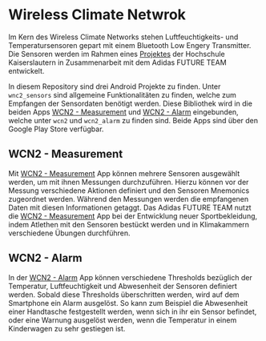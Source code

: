 # Wireless Climate Netwrok

Im Kern des Wireless Climate Networks stehen Luftfeuchtigkeits- und Temperatursensoren gepart mit einem Bluetooth Low Engery Transmitter. Die Sensoren werden im Rahmen eines [Projektes](https://www.hs-kl.de/hochschule/aktuelles/menschen-und-projekte/sensors-and-data-acquisition-for-smart-textiles) der Hochschule Kaiserslautern in Zusammenarbeit mit dem Adidas FUTURE TEAM entwickelt.

In diesem Repository sind drei Android Projekte zu finden. Unter `wnc2_sensors` sind allgemeine Funktionalitäten zu finden, welche zum Empfangen der Sensordaten benötigt werden. Diese Bibliothek wird in die beiden Apps [WCN2 - Measurement](https://play.google.com/store/apps/details?id=de.hs_kl.wcn2) und [WCN2 - Alarm](https://play.google.com/store/apps/details?id=de.hs_kl.wcn2_alarm) eingebunden, welche unter `wcn2` und `wcn2_alarm` zu finden sind. Beide Apps sind über den Google Play Store verfügbar.

## WCN2 - Measurement

Mit [WCN2 - Measurement](https://play.google.com/store/apps/details?id=de.hs_kl.wcn2) App können mehrere Sensoren ausgewählt werden, um mit ihnen Messungen durchzuführen. Hierzu können vor der Messung verschiedene Aktionen definiert und den Sensoren Mnemonics zugeordnet werden. Während den Messungen werden die empfangenen Daten mit diesen Informationen getaggt. Das Adidas FUTURE TEAM nutzt die [WCN2 - Measurement](https://play.google.com/store/apps/details?id=de.hs_kl.wcn2) App bei der Entwicklung neuer Sportbekleidung, indem Atlethen mit den Sensoren bestückt werden und in Klimakammern verschiedene Übungen durchführen.

## WCN2 - Alarm

In der [WCN2 - Alarm](https://play.google.com/store/apps/details?id=de.hs_kl.wcn2_alarm) App können verschiedene Thresholds bezüglich der Temperatur, Luftfeuchtigkeit und Abwesenheit der Sensoren definiert werden. Sobald diese Thresholds überschritten werden, wird auf dem Smartphone ein Alarm ausgelöst. So kann zum Beispiel die Abwesenheit einer Handtasche festgestellt werden, wenn sich in ihr ein Sensor befindet, oder eine Warnung ausgelöst werden, wenn die Temperatur in einem Kinderwagen zu sehr gestiegen ist.
